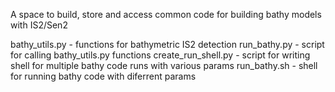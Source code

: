 A space to build, store and access common code for building bathy models with IS2/Sen2

bathy_utils.py - functions for bathymetric IS2 detection
run_bathy.py - script for calling bathy_utils.py functions
create_run_shell.py - script for writing shell for multiple bathy code runs with various params
run_bathy.sh - shell for running bathy code with diferrent params

